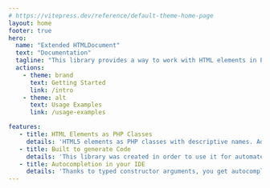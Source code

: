 ```yaml
---
# https://vitepress.dev/reference/default-theme-home-page
layout: home
footer: true
hero:
  name: "Extended HTMLDocument"
  text: "Documentation"
  tagline: "This library provides a way to work with HTML elements in PHP, offering an object-oriented approach that aligns with the HTML5 specifications. Built on top of <samp>DOM\\HTMLDocument</samp>."
  actions:
    - theme: brand
      text: Getting Started
      link: /intro
    - theme: alt
      text: Usage Examples
      link: /usage-examples

features:
   - title: HTML Elements as PHP Classes
     details: 'HTML5 elements as PHP classes with descriptive names. Added semantics and meta information such as allowed direct children, allowed direct parents and helper methods such as <samp>__toString()</samp> or <samp>setAttributes()</samp>'
   - title: Built to generate Code
     details: 'This library was created in order to use it for automated code generation. Whether you could have PHP transform HTML into templates for Twig, React, or Vue or generate Atoms and Molecules for a Design System such as Storybook.'
   - title: Autocompletion in your IDE
     details: 'Thanks to typed constructor arguments, you get autocompletion for all possible attributes of an HTML element in PHP contexts, which is especially useful when working with DOM Documents.'
---
```


